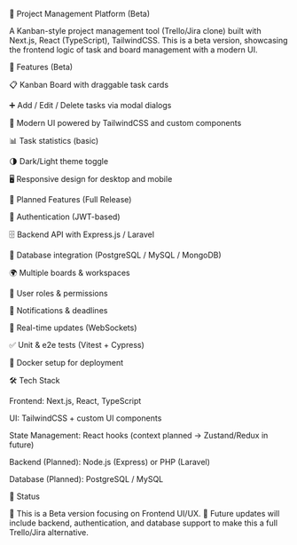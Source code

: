 📌 Project Management Platform (Beta)

A Kanban-style project management tool (Trello/Jira clone) built with Next.js, React (TypeScript), TailwindCSS.
This is a beta version, showcasing the frontend logic of task and board management with a modern UI.

   🚀 Features (Beta)

📋 Kanban Board with draggable task cards

➕ Add / Edit / Delete tasks via modal dialogs

🎨 Modern UI powered by TailwindCSS and custom components
    
📊 Task statistics (basic)

🌗 Dark/Light theme toggle

🖥 Responsive design for desktop and mobile

  🔮 Planned Features (Full Release)
         
🔐 Authentication (JWT-based)

🗄 Backend API with Express.js / Laravel

💾 Database integration (PostgreSQL / MySQL / MongoDB)

🌍 Multiple boards & workspaces

👥 User roles & permissions

🔔 Notifications & deadlines

🔄 Real-time updates (WebSockets)

✅ Unit & e2e tests (Vitest + Cypress)

🐳 Docker setup for deployment

🛠 Tech Stack

Frontend: Next.js, React, TypeScript

UI: TailwindCSS + custom UI components

State Management: React hooks (context planned → Zustand/Redux in future)

Backend (Planned): Node.js (Express) or PHP (Laravel)

Database (Planned): PostgreSQL / MySQL


📌 Status

🔹 This is a Beta version focusing on Frontend UI/UX.
🔹 Future updates will include backend, authentication, and database support to make this a full Trello/Jira alternative.
